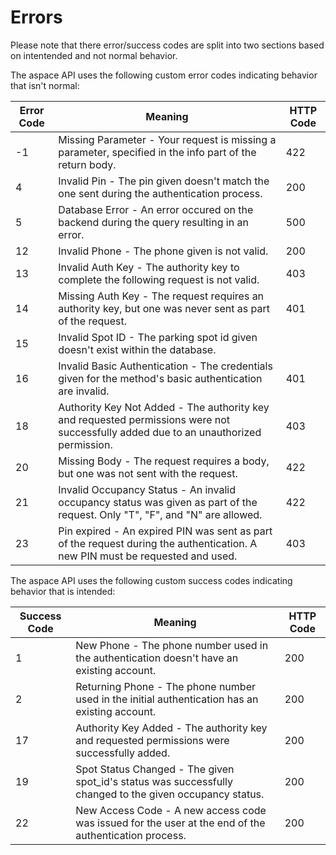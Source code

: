 # Errors

<aside class="notice">
Please note that there error/success codes are split into two sections based on intentended and not normal behavior.
</aside>

The aspace API uses the following custom error codes indicating behavior that isn't normal:

Error Code | Meaning | HTTP Code
---------- | ------- | ---------
-1 | Missing Parameter - Your request is missing a parameter, specified in the info part of the return body. | 422
4 | Invalid Pin - The pin given doesn't match the one sent during the authentication process. | 200
5 | Database Error - An error occured on the backend during the query resulting in an error. | 500
12 | Invalid Phone - The phone given is not valid. | 200
13 | Invalid Auth Key - The authority key to complete the following request is not valid. | 403
14 | Missing Auth Key - The request requires an authority key, but one was never sent as part of the request. | 401
15 | Invalid Spot ID - The parking spot id given doesn't exist within the database.
16 | Invalid Basic Authentication - The credentials given for the method's basic authentication are invalid. | 401
18 | Authority Key Not Added - The authority key and requested permissions were not successfully added due to an unauthorized permission. | 403
20 | Missing Body - The request requires a body, but one was not sent with the request. | 422
21 | Invalid Occupancy Status - An invalid occupancy status was given as part of the request. Only "T", "F", and "N" are allowed. | 422
23 | Pin expired - An expired PIN was sent as part of the request during the authentication. A new PIN must be requested and used. | 403

The aspace API uses the following custom success codes indicating behavior that is intended:

Success Code | Meaning | HTTP Code
------------ | ------- | ---------
1 | New Phone - The phone number used in the authentication doesn't have an existing account. | 200
2 | Returning Phone - The phone number used in the initial authentication has an existing account. | 200
17 | Authority Key Added - The authority key and requested permissions were successfully added. | 200
19 | Spot Status Changed - The given spot_id's status was successfully changed to the given occupancy status. | 200
22 | New Access Code - A new access code was issued for the user at the end of the authentication process. | 200